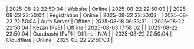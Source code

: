 | 2025-08-22 22:50:04 | Website | Online | 2025-08-22 22:50:03 |
| 2025-08-22 22:50:04 | Registration | Online | 2025-08-22 22:50:03 |
| 2025-08-22 22:50:04 | Auth Server | Offline | 2025-08-18 09:33:31 |
| 2025-08-22 22:50:04 | Kezan (PvE) | Offline | 2025-08-03 17:58:02 |
| 2025-08-22 22:50:04 | Gurubashi (PvP) | Offline | N/A |
| 2025-08-22 22:50:04 | Cloudflare | Online | 2025-08-22 22:50:03 |
